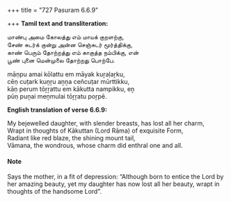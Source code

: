 +++
title = "727 Pasuram 6.6.9"

+++
**Tamil text and transliteration:**

மாண்பு அமை கோலத்து எம் மாயக் குறளற்கு,  
சேண் சுடர்க் குன்று அன்ன செஞ்சுடர் மூர்த்திக்கு,  
காண் பெரும் தோற்றத்து எம் காகுத்த நம்பிக்கு, என்  
பூண் புனை மென்முலை தோற்றது பொற்பே.

māṇpu amai kōlattu em māyak kuṟaḷaṟku,  
cēṇ cuṭark kuṉṟu aṉṉa ceñcuṭar mūrttikku,  
kāṇ perum tōṟṟattu em kākutta nampikku, eṉ  
pūṇ puṉai meṉmulai tōṟṟatu poṟpē.

**English translation of verse 6.6.9:**

My bejewelled daughter, with slender breasts, has lost all her charm,  
Wrapt in thoughts of Kākuttan (Lord Rāma) of exquisite Form,  
Radiant like red blaze, the shining mount tail,  
Vāmana, the wondrous, whose charm did enthral one and all.

#### Note

Says the mother, in a fit of depression: “Although born to entice the Lord by her amazing beauty, yet my daughter has now lost all her beauty, wrapt in thoughts of the handsome Lord”.


